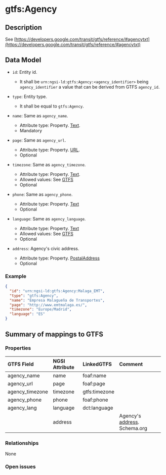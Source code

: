 # gtfs:Agency

## Description

See [https://developers.google.com/transit/gtfs/reference/#agencytxt](https://developers.google.com/transit/gtfs/reference/#agencytxt)

## Data Model

+ `id`: Entity id. 
    + It shall be `urn:ngsi-ld:gtfs:Agency:<agency_identifier>` being `agency_identifier` a value that can be derived from GTFS `agency_id`. 

+ `type`: Entity type. 
    + It shall be equal to `gtfs:Agency`.

+ `name`: Same as `agency_name`.
    + Attribute type: Property. [Text](https://schema.org/Text).
    + Mandatory
    
+ `page`: Same as `agency_url`.
    + Attribute type: Property. [URL](https://schema.org/URL).
    + Optional
    
+ `timezone`: Same as `agency_timezone`.
    + Attribute type: Property. [Text](https://schema.org/Text).
    + Allowed values: See [GTFS](https://developers.google.com/transit/gtfs/reference/#agencytxt)
    + Optional
    
+ `phone`: Same as `agency_phone`.
   + Attribute type: Property. [Text](https://schema.org/Text)
   + Optional
   
+ `language`: Same as `agency_language`. 
   + Attribute type: Property. [Text](https://schema.org/Text)
   + Allowed values: See [GTFS](https://developers.google.com/transit/gtfs/reference/#agencytxt)
   + Optional
   
+ `address`: Agency's civic address. 
   + Attribute type: Property. [PostalAddress](https://schema.org/PostalAddress)
   + Optional

### Example

```json
{
  "id": "urn:ngsi-ld:gtfs:Agency:Malaga_EMT",
  "type": "gtfs:Agency",
  "name": "Empresa Malagueña de Transportes",
  "page": "http://www.emtmalaga.es/",
  "timezone": "Europe/Madrid",
  "language": "ES"
}
```

## Summary of mappings to GTFS

### Properties

| GTFS Field            | NGSI Attribute      | LinkedGTFS        | Comment                                                |
|:--------------------- |:--------------------|:----------------- |:-------------------------------------------------------|
| agency_name           | name                | foaf:name         | 
| agency_url            | page                | foaf:page         |
| agency_timezone       | timezone            | gtfs:timezone     |
| agency_phone          | phone               | foaf:phone        |
| agency_lang           | language            | dct:language      |
|                       | address             |                   | Agency's [address](https://schema.org/address). Schema.org
   

### Relationships

None

### Open issues

